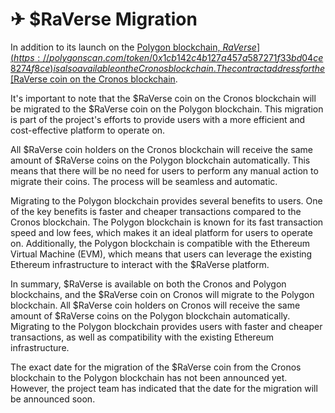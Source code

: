 # ✈ $RaVerse Migration

In addition to its launch on the [Polygon blockchain, $RaVerse](https://polygonscan.com/token/0x1cb142c4b127a457a587271f33bd04ce8274f8ce) is also available on the Cronos blockchain. The contract address for the [$RaVerse coin on the Cronos blockchain](https://cronoscan.com/token/0xd504ab14f8a0eef1c2044b312aa645e027787e97).

It's important to note that the $RaVerse coin on the Cronos blockchain will be migrated to the $RaVerse coin on the Polygon blockchain. This migration is part of the project's efforts to provide users with a more efficient and cost-effective platform to operate on.

All $RaVerse coin holders on the Cronos blockchain will receive the same amount of $RaVerse coins on the Polygon blockchain automatically. This means that there will be no need for users to perform any manual action to migrate their coins. The process will be seamless and automatic.

Migrating to the Polygon blockchain provides several benefits to users. One of the key benefits is faster and cheaper transactions compared to the Cronos blockchain. The Polygon blockchain is known for its fast transaction speed and low fees, which makes it an ideal platform for users to operate on. Additionally, the Polygon blockchain is compatible with the Ethereum Virtual Machine (EVM), which means that users can leverage the existing Ethereum infrastructure to interact with the $RaVerse platform.

In summary, $RaVerse is available on both the Cronos and Polygon blockchains, and the $RaVerse coin on Cronos will migrate to the Polygon blockchain. All $RaVerse coin holders on Cronos will receive the same amount of $RaVerse coins on the Polygon blockchain automatically. Migrating to the Polygon blockchain provides users with faster and cheaper transactions, as well as compatibility with the existing Ethereum infrastructure.

The exact date for the migration of the $RaVerse coin from the Cronos blockchain to the Polygon blockchain has not been announced yet. However, the project team has indicated that the date for the migration will be announced soon.

